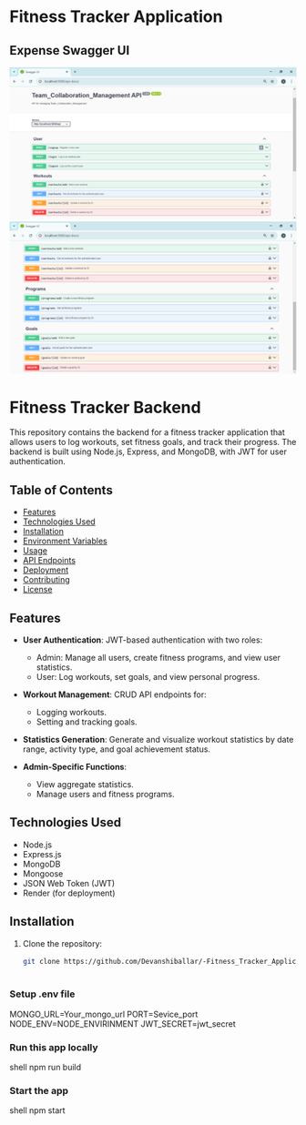  <h1>Fitness Tracker Application</h1>
 

   ## Expense Swagger UI
   
   ![Expense Dashboard](./image/img1.png)
   <br>
    ![Expense Dashboard](./image/img2.png)
   

# Fitness Tracker Backend

This repository contains the backend for a fitness tracker application that allows users to log workouts, set fitness goals, and track their progress. The backend is built using Node.js, Express, and MongoDB, with JWT for user authentication.

## Table of Contents

- [Features](#features)
- [Technologies Used](#technologies-used)
- [Installation](#installation)
- [Environment Variables](#environment-variables)
- [Usage](#usage)
- [API Endpoints](#api-endpoints)
- [Deployment](#deployment)
- [Contributing](#contributing)
- [License](#license)

## Features

- **User Authentication**: JWT-based authentication with two roles:
  - Admin: Manage all users, create fitness programs, and view user statistics.
  - User: Log workouts, set goals, and view personal progress.
  
- **Workout Management**: CRUD API endpoints for:
  - Logging workouts.
  - Setting and tracking goals.
  
- **Statistics Generation**: Generate and visualize workout statistics by date range, activity type, and goal achievement status.

- **Admin-Specific Functions**: 
  - View aggregate statistics.
  - Manage users and fitness programs.

## Technologies Used

- Node.js
- Express.js
- MongoDB
- Mongoose
- JSON Web Token (JWT)
- Render (for deployment)

## Installation

1. Clone the repository:
   ```bash
   git clone https://github.com/Devanshiballar/-Fitness_Tracker_Application.git



### Setup .env file
MONGO_URL=Your_mongo_url
PORT=Sevice_port
NODE_ENV=NODE_ENVIRINMENT
JWT_SECRET=jwt_secret


### Run this app locally

shell
npm run build


### Start the app

shell
npm start
